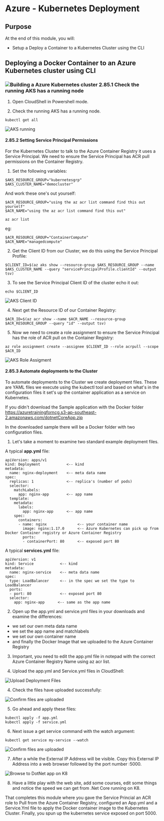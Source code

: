 # Azure - Kubernetes Deployment

## Purpose
At the end of this module, you will:
* Setup a Deploy a Container to a Kubernetes Cluster using the CLI

## Deploying a Docker Container to an Azure Kubernetes cluster using CLI

### ![Building a Azure Kubernetes cluster][activity] 2.85.1 Check the running AKS has a running node

1. Open CloudShell in Powershell mode.

1. Check the running AKS has a running node.
```
kubectl get all
```

![AKS running](../images/K8GetAll.png)


#### 2.85.2 Setting Service Principal Permissions

For the Kubernetes Cluster to talk to the Azure Container Registry it uses a Service Principal. We need to ensure the Service Principal has ACR pull permissions on the Container Registry.

1. Set the following variables:

```
$AKS_RESOURCE_GROUP="kubernetesgrp"
$AKS_CLUSTER_NAME="democluster"
```

And work these one's out yourself:
```
$ACR_RESOURCE_GROUP="using the az acr list command find this out yourself"
$ACR_NAME="using the az acr list command find this out"
```

```
az acr list
```

eg:
```
$ACR_RESOURCE_GROUP="ContainerCompute"
$ACR_NAME="managedcompute"
```

2. Get the Client ID from our Cluster, we do this using the Service Principal Profile:

```
$CLIENT_ID=$(az aks show --resource-group $AKS_RESOURCE_GROUP --name $AKS_CLUSTER_NAME --query "servicePrincipalProfile.clientId" --output tsv)
```

3. To see the Service Principal Client ID of the cluster echo it out:

```
echo $CLIENT_ID
```

![AKS Client ID](../images/K8ClientID.png)


4. Next get the Resource ID of our Container Registry:

```
$ACR_ID=$(az acr show --name $ACR_NAME --resource-group $ACR_RESOURCE_GROUP --query "id" --output tsv)
```

5. Now we need to create a role assignment to ensure the Service Principal has the role of ACR pull on the Container Registry:
```
az role assignment create --assignee $CLIENT_ID --role acrpull --scope $ACR_ID
```

![AKS Role Assigment](../images/K8AssignRole.png)


#### 2.85.3 Automate deployments to the Cluster

To automate deployments to the Cluster we create deployment files. These are YAML files we execute using the kubectl tool and based on what's in the configuration files it set's up the container application as a service on Kubernetes.

If you didn't download the Sample application with the Docker folder https://azuretrainingforncg.s3-ap-southeast-2.amazonaws.com/dotnetCoreApp.zip

In the downloaded sample there will be a Docker folder with two configuration files. 

1. Let's take a moment to examine two standard example deployment files.

A typical **app.yml** file:

```
apiVersion: apps/v1
kind: Deployment            <-- kind 
metadata:
  name: nginx-deployment    <-- meta data name 
spec:
  replicas: 1               <-- replica's (number of pods)
  selector:
    matchLabels:
      app: nginx-app        <-- app name
  template:
    metadata:
      labels:
        app: nginx-app      <-- app name
    spec:
      containers:
      - name: nginx              <-- your container name
        image: nginx:1.17.0      <-- Azure Kubernetes can pick up from Docker Container registry or Azure Container Registry
        ports:
        - containerPort: 80      <-- exposed port 80
```

A typical **services.yml** file:

```
apiVersion: v1
kind: Service            <-- kind 
metadata:
  name: nginx-service    <-- meta data name 
spec:
  type: LoadBalancer     <-- in the spec we set the type to LoadBalancer  
  ports:
  - port: 80             <-- exposed port 80
  selector:
    app: nginx-app      <-- same as the app name
```

2. Open up the app.yml and service.yml files in your downloads and examine the differences:
* we set our own meta data name
* we set the app name and matchlabels
* we set our own container name
* and finally the Docker Image that we uploaded to the Azure Container Registry

3. Important, you need to edit the app.yml file in notepad with the correct Azure Container Registry Name using az acr list.

3. Upload the app.yml and Service.yml files in CloudShell:

![Upload Deployment Files](../images/K8upload.png)

4. Check the files have uploaded successfully:

![Confirm files are uploaded](../images/K8Dir.png)

5. Go ahead and apply these files:

```
kubectl apply -f app.yml
kubectl apply -f service.yml
```

6. Next issue a get service command with the watch argument:

```
kubectl get service my-service --watch
```

![Confirm files are uploaded](../images/K8Watch.png)

7. After a while the External IP Address will be visible. Copy this External IP Address into a web browser followed by the port number :5000.

![Browse to DotNet app on K8](../images/dotnetapponK8.png)

8. Have a little play with the web site, add some courses, edit some things and notice the speed we can get from .Net Core running on K8.

That completes this module where you gave the Service Princial an ACR role to Pull from the Azure Container Registry, configured an App.yml and a Service.Yml file to apply the Docker container image to the Kubernetes Cluster. Finally, you spun up the kubernetes service exposed on port 5000.

[activity]: ../icons/activity.png "Workshop Activity!"
[discussion]: ../icons/discussion.png "Team Discussion!"
[reading]: ../icons/reading.png "Further Reading!"
